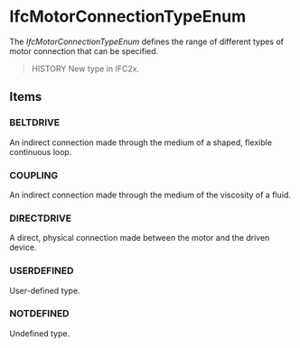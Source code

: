 # IfcMotorConnectionTypeEnum

The _IfcMotorConnectionTypeEnum_ defines the range of different types of motor connection that can be specified.<!-- end of definition -->

> HISTORY New type in IFC2x.

## Items

### BELTDRIVE
An indirect connection made through the medium of a shaped, flexible continuous loop.

### COUPLING
An indirect connection made through the medium of the viscosity of a fluid.

### DIRECTDRIVE
A direct, physical connection made between the motor and the driven device.

### USERDEFINED
User-defined type.

### NOTDEFINED
Undefined type.
